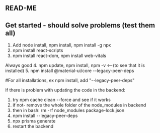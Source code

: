 ## READ-ME
## Get started - should solve problems (test them all)

1. Add node install, npm install, npm install -g npx
2. npm install react-scripts
3. npm install react-dom, npm install web-vitals

Always good
4. npm update, npm install, npm -v <--(to see that it is installed)
5. npm install @material-ui/core --legacy-peer-deps

#For all installations, ex npm install, add "--legacy-peer-deps"


If there is problem with updating the code in the backend:
1. try npm cache clean --force and see if it works
2. if not- remove the whole folder of the node_modules in backend
3. then in bash: rm -rf node_modules package-lock.json
4. npm install --legacy-peer-deps
5. npx prisma generate
6. restart the backend 

